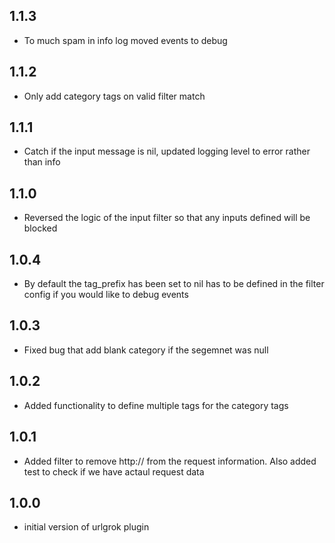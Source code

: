 ## 1.1.3
 - To much spam in info log moved events to debug
## 1.1.2
 - Only add category tags on valid filter match
## 1.1.1
 - Catch if the input message is nil, updated logging level to error rather than info 
## 1.1.0
 - Reversed the logic of the input filter so that any inputs defined will be blocked 
## 1.0.4
 - By default the tag_prefix has been set to nil has to be defined in the filter config if you would like to debug events
## 1.0.3
 - Fixed bug that add blank category if the segemnet was null
## 1.0.2
 - Added functionality to define multiple tags for the category tags
## 1.0.1
 - Added filter to remove http://<ip address> from the request information. Also added test to check if we have actaul request data
## 1.0.0
 - initial version of urlgrok plugin

